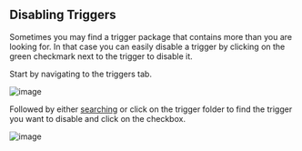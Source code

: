 ## Disabling Triggers

Sometimes you may find a trigger package that contains more than you are looking for.  In that case you can easily disable a trigger by clicking on the green checkmark next to the trigger to disable it.

Start by navigating to the triggers tab.

![image](https://user-images.githubusercontent.com/66176124/136666378-e850c1f9-e504-45a6-90ef-7efbe2e72312.png)

Followed by either [searching](/eq-nag/guides/find-a-trigger) or click on the trigger folder to find the trigger you want to disable and click on the checkbox.

![image](https://user-images.githubusercontent.com/66176124/136666761-dc2cb8f4-5e6e-4634-9e77-5123cb2742e7.png)
